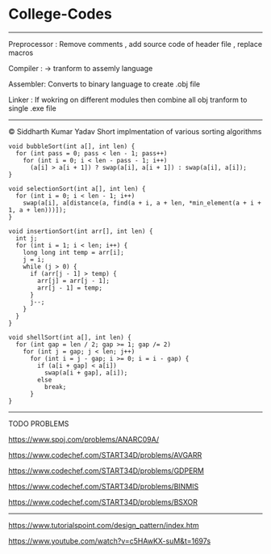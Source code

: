 # College-Codes


-------------
Preprocessor : Remove comments , add source code of header file , replace macros


Compiler : -> tranform to assemly language

Assembler: Converts to binary language to create .obj file

Linker : If wokring on different modules then combine  all obj tranform to single .exe file


-------------------------
&copy; Siddharth Kumar Yadav
Short implmentation of various sorting algorithms
```
void bubbleSort(int a[], int len) {
  for (int pass = 0; pass < len - 1; pass++)
    for (int i = 0; i < len - pass - 1; i++)
      (a[i] > a[i + 1]) ? swap(a[i], a[i + 1]) : swap(a[i], a[i]);
}
```

```
void selectionSort(int a[], int len) {
  for (int i = 0; i < len - 1; i++)
    swap(a[i], a[distance(a, find(a + i, a + len, *min_element(a + i + 1, a + len)))]);
}
```

```
void insertionSort(int arr[], int len) {
  int j;
  for (int i = 1; i < len; i++) {
    long long int temp = arr[i];
    j = i;
    while (j > 0) {
      if (arr[j - 1] > temp) {
        arr[j] = arr[j - 1];
        arr[j - 1] = temp;
      }
      j--;
    }
  }
}
```

```
void shellSort(int a[], int len) {
  for (int gap = len / 2; gap >= 1; gap /= 2)
    for (int j = gap; j < len; j++)
      for (int i = j - gap; i >= 0; i = i - gap) {
        if (a[i + gap] < a[i])
          swap(a[i + gap], a[i]);
        else
          break;
      }
}
```

-------
TODO PROBLEMS


https://www.spoj.com/problems/ANARC09A/


https://www.codechef.com/START34D/problems/AVGARR


https://www.codechef.com/START34D/problems/GDPERM


https://www.codechef.com/START34D/problems/BINMIS


https://www.codechef.com/START34D/problems/BSXOR



-------------
https://www.tutorialspoint.com/design_pattern/index.htm



https://www.youtube.com/watch?v=c5HAwKX-suM&t=1697s
